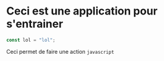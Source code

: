 # Ceci est une application pour s'entrainer

```jsx
const lol = "lol";
```

Ceci permet de faire une action `javascript`